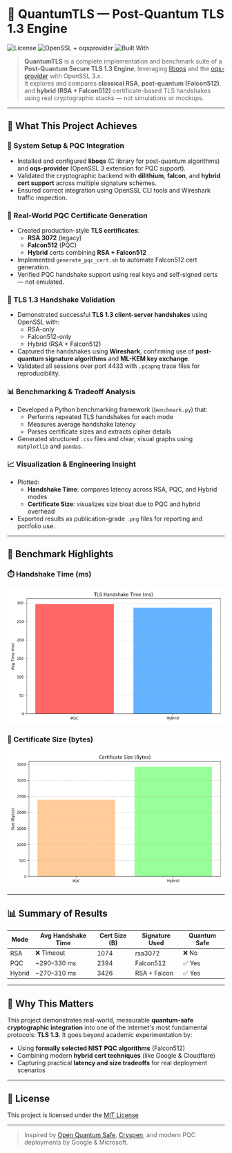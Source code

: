 # 🔐 QuantumTLS — Post-Quantum TLS 1.3 Engine

![License](https://img.shields.io/github/license/sankalp0611/quantumtls?color=blue)
![OpenSSL + oqsprovider](https://img.shields.io/badge/Backend-OpenSSL%20%2B%20liboqs-success)
![Built With](https://img.shields.io/badge/Built%20With-Python%20%7C%20Bash%20%7C%20OpenSSL-orange)

> **QuantumTLS** is a complete implementation and benchmark suite of a **Post-Quantum Secure TLS 1.3 Engine**, leveraging [liboqs](https://openquantumsafe.org/) and the [oqs-provider](https://github.com/open-quantum-safe/oqs-provider) with OpenSSL 3.x.  
> It explores and compares **classical RSA**, **post-quantum (Falcon512)**, and **hybrid (RSA + Falcon512)** certificate-based TLS handshakes using real cryptographic stacks — not simulations or mockups.

---

## 🧠 What This Project Achieves

### 🧱 System Setup & PQC Integration
- Installed and configured **liboqs** (C library for post-quantum algorithms) and **oqs-provider** (OpenSSL 3 extension for PQC support).
- Validated the cryptographic backend with **dilithium**, **falcon**, and **hybrid cert support** across multiple signature schemes.
- Ensured correct integration using OpenSSL CLI tools and Wireshark traffic inspection.

### 🔐 Real-World PQC Certificate Generation
- Created production-style **TLS certificates**:
  - **RSA 3072** (legacy)
  - **Falcon512** (PQC)
  - **Hybrid** certs combining **RSA + Falcon512**
- Implemented `generate_pqc_cert.sh` to automate Falcon512 cert generation.
- Verified PQC handshake support using real keys and self-signed certs — not emulated.

### 🤝 TLS 1.3 Handshake Validation
- Demonstrated successful **TLS 1.3 client-server handshakes** using OpenSSL with:
  - RSA-only
  - Falcon512-only
  - Hybrid (RSA + Falcon512)
- Captured the handshakes using **Wireshark**, confirming use of **post-quantum signature algorithms** and **ML-KEM key exchange**.
- Validated all sessions over port 4433 with `.pcapng` trace files for reproducibility.

### 📊 Benchmarking & Tradeoff Analysis
- Developed a Python benchmarking framework (`benchmark.py`) that:
  - Performs repeated TLS handshakes for each mode
  - Measures average handshake latency
  - Parses certificate sizes and extracts cipher details
- Generated structured `.csv` files and clear, visual graphs using `matplotlib` and `pandas`.

### 📈 Visualization & Engineering Insight
- Plotted:
  - **Handshake Time**: compares latency across RSA, PQC, and Hybrid modes
  - **Certificate Size**: visualizes size bloat due to PQC and hybrid overhead
- Exported results as publication-grade `.png` files for reporting and portfolio use.

---

## 📸 Benchmark Highlights

### ⏱️ Handshake Time (ms)

![Handshake Time](benchmark/graphs/handshake_time.png)

### 📜 Certificate Size (bytes)

![Cert Size](benchmark/graphs/cert_size.png)

---

## 📊 Summary of Results

| Mode    | Avg Handshake Time | Cert Size (B) | Signature Used | Quantum Safe |
|---------|--------------------|----------------|----------------|---------------|
| RSA     | ❌ Timeout          | 1074           | rsa3072        | ❌ No          |
| PQC     | ~290–330 ms        | 2394           | Falcon512      | ✅ Yes         |
| Hybrid  | ~270–310 ms        | 3426           | RSA + Falcon   | ✅ Yes         |

---

## 🧠 Why This Matters

This project demonstrates real-world, measurable **quantum-safe cryptographic integration** into one of the internet's most fundamental protocols: **TLS 1.3**. It goes beyond academic experimentation by:

- Using **formally selected NIST PQC algorithms** (Falcon512)
- Combining modern **hybrid cert techniques** (like Google & Cloudflare)
- Capturing practical **latency and size tradeoffs** for real deployment scenarios

---



## 📘 License

This project is licensed under the [MIT License](LICENSE)

---

> Inspired by [Open Quantum Safe](https://openquantumsafe.org/), [Cryspen](https://www.cryspen.com/), and modern PQC deployments by Google & Microsoft.
